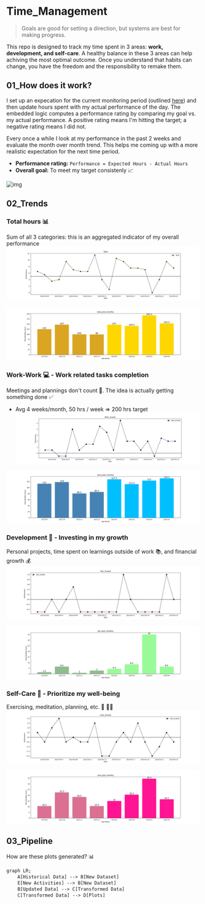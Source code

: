 # Time_Management
> Goals are good for setting a direction, but systems are best for making progress.

This repo is designed to track my time spent in 3 areas: **work, development, and self-care**. A healthy balance in these 3 areas can help achiving the most optimal outcome. Once you understand that habits can change, you have the freedom and the responsibility to remake them.

## 01_How does it work?
I set up an expecation for the current monitoring period (outlined [here](https://github.com/krystinli/Time_Management/blob/main/run.py#L77-L86)) and then update hours spent with my actual performance of the day. The embedded logic computes a performance rating by comparing my goal vs. my actual performance. A positive rating means I'm hitting the target; a negative rating means I did not. 

Every once a while I look at my performance in the past 2 weeks and evaluate the month over month trend. This helps me coming up with a more realistic expectation for the next time period. 
- **Performance rating:** `Performance = Expected Hours - Actual Hours`
- **Overall goal:** To meet my target consistenly 📈

![img](https://getlighthouse.com/blog/wp-content/uploads/2016/03/dilbert_career_path.png)

## 02_Trends 

### Total hours 📊
Sum of all 3 categories: this is an aggregated indicator of my overall performance
![total](https://github.com/krystinli/Time_Management/blob/main/img/total_plot.png)

![total_monthly](https://github.com/krystinli/Time_Management/blob/main/img/total_plot_monthly.png)

### Work-Work 💻 - Work related tasks completion
Meetings and plannings don't count 👀. The idea is actually getting something done ✅
- Avg 4 weeks/month, 50 hrs / week => 200 hrs target 
![work](https://github.com/krystinli/Time_Management/blob/main/img/work_plot.png)

![work_monthly](https://github.com/krystinli/Time_Management/blob/main/img/work_plot_monthly.png)

### Development 🌳 - Investing in my growth
Personal projects, time spent on learnings outside of work 📚, and financial growth 💰
![coding](https://github.com/krystinli/Time_Management/blob/main/img/dev_plot.png)

![dev_monthly](https://github.com/krystinli/Time_Management/blob/main/img/dev_plot_monthly.png)

### Self-Care 💟 - Prioritize my well-being
Exercising, meditation, planning, etc. 🏡 🏃‍♀️ 
![planning](https://github.com/krystinli/Time_Management/blob/main/img/care_plot.png)

![care_monthly](https://github.com/krystinli/Time_Management/blob/main/img/care_plot_monthly.png)


## 03_Pipeline
How are these plots generated? 📊
```mermaid
graph LR;
    A[Historical Data] --> B[New Dataset]
    E[New Activities] --> B[New Dataset]
    B[Updated Data] --> C[Transformed Data]
    C[Transformed Data] --> D[Plots]
```
